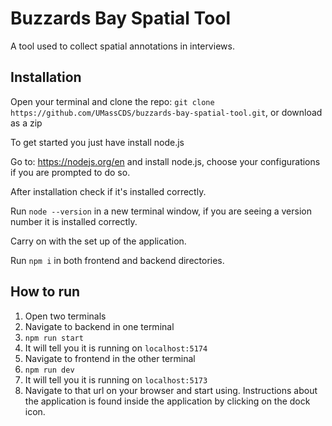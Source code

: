 # Buzzards Bay Spatial Tool
A tool used to collect spatial annotations in interviews.

## Installation
Open your terminal and clone the repo: `git clone https://github.com/UMassCDS/buzzards-bay-spatial-tool.git`, or download as a zip

To get started you just have install node.js

Go to: https://nodejs.org/en and install node.js, choose your configurations if you are prompted to do so.

After installation check if it's installed correctly.

Run `node --version` in a new terminal window, if you are seeing a version number it is installed correctly.

Carry on with the set up of the application.

Run `npm i` in both frontend and backend directories.

## How to run

1. Open two terminals
2. Navigate to backend in one terminal
3. `npm run start`
4. It will tell you it is running on `localhost:5174`
2. Navigate to frontend in the other terminal
3. `npm run dev`
4. It will tell you it is running on `localhost:5173`
5. Navigate to that url on your browser and start using. Instructions about the application is found inside the application by clicking on the dock icon.
